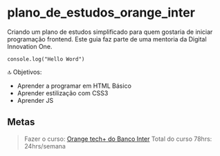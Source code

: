 # plano_de_estudos_orange_inter

Criando um plano de estudos simplificado para quem gostaria de iniciar programação frontend. Este guia faz parte de uma mentoria da 
Digital Innovation One.

``console.log("Hello Word")``

:top: Objetivos:
- Aprender a programar em HTML Básico
- Aprender estilização com CSS3
- Aprender JS

## Metas
> Fazer o curso: [Orange tech+ do Banco Inter](https://web.dio.me/track/orange-tech)
> Total do curso 78hrs: 24hrs/semana
